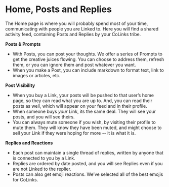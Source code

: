 # Home, Posts and Replies

The Home page is where you will probably spend most of your time, communicating with people you are Linked to. Here you will find a shared activity feed, containing Posts and Replies by your CoLinks tribe.

**Posts & Prompts**

* With Posts, you can post your thoughts. We offer a series of Prompts to get the creative juices flowing. You can choose to address them, refresh them, or you can ignore them and post whatever you want.&#x20;
* When you make a Post, you can include markdown to format text, link to images or articles, etc.

**Post Visibility**

* When you buy a Link, your posts will be pushed to that user’s home page, so they can read what you are up to.  And, you can read their posts as well, which will appear on your feed and in their profile.
* When someone buys _your_ Link, its the same deal. They will see your posts, and you will see theirs.
* You can always mute someone if you wish, by visiting their profile to mute them. They will know they have been muted, and might choose to sell your Link if they were hoping for more -- it is what it is.

**Replies and Reactions**

* Each post can maintain a single thread of replies, written by anyone that is connected to you by a Link.
* Replies are ordered by date posted, and you will see Replies even if you are not Linked to the replier.
* Posts can also get emoji reactions. We’ve selected all of the best emojis for CoLinks.
